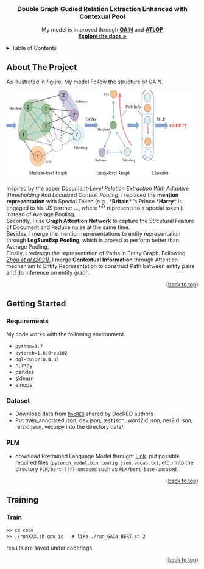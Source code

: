 <!-- PROJECT LOGO -->

<br />
<div align="center">
  <!-- <a href="https://github.com/othneildrew/Best-README-Template">
    <img src="images/logo.png" alt="Logo" width="80" height="80">
  </a> -->

  <h3 align="center">Double Graph Gudied Relation Extraction Enhanced with Contexual Pool</h3>

  <p align="center">
   My model is improved through  <a href="https://aclanthology.org/2020.emnlp-main.127/"><strong>GAIN</strong></a> and <a href="https://arxiv.org/abs/2010.11304"><strong>ATLOP</strong></a>
    <br />
    <a href="https://github.com/Polarisjame/Double-Graph-Gudied-Relation-Extraction-Enhanced-with-Contexual-Pool.git"><strong>Explore the docs »</strong></a>
    <br />
  </p>
</div>

<a name="readme-top"></a>

<!-- TABLE OF CONTENTS -->
<details>
  <summary>Table of Contents</summary>
  <ol>
    <li>
      <a href="#about-the-project">About The Project</a>
    </li>
    <li>
      <a href="#getting-started">Getting Started</a>
      <ul>
        <li><a href="#requirements">Requirements</a></li>
        <li><a href="#dataset">Dataset</a></li>
        <li><a href="#dataset">PLM</a></li>
      </ul>
    </li>
    <li>
      <a href="#training-and-testing">Training</a>
      <ul>
        <li><a href="#train">Train</a></li>
      </ul>
    </li>
  </ol>
</details>

<!-- ABOUT THE PROJECT -->
## About The Project

As illustrated in figure, My model Follow the structure of GAIN.

![TrainPic](./Picture/figure1.png)

Inspired by the paper *Document-Level Relation Extraction With Adaptive Thresholding And Localized Context Pooling*, I replaced the **mention representation** with Special Token (e.g., \***Britain**\* ‘s Prince \***Harry**\* is engaged to his US partner …, where **'\*'** represents to a special token.) instead of Average Pooling. <br>
Secondly, I use **Graph Attention Network** to capture the Strcutural Feature of Document and Reduce noise at the same time.<br>
Besides, I merge the mention representations to entity representation through **LogSumExp Pooling**, which is proved to perform better than Average Pooling.<br>
Finally, I redesign the representation of  Paths in Entity Graph. Following <a href="https://arxiv.org/abs/2010.11304">*Zhou et al.(2021)*</a>, I merge **Contextual Information** through Attention mechanism to Entity Representation to construct Path between entity pairs and do Inference on entity graph.

<p align="right">(<a href="#readme-top">back to top</a>)</p>

<!-- GETTING STARTED -->
## Getting Started

### Requirements

My code works with the following environment.

* `python=3.7`
* `pytorch=1.6.0+cu102`
* `dgl-cu102(0.4.3)`
* numpy
* pandas
* sklearn
* einops

### Dataset

+ Download data from [`DocRED`](https://drive.google.com/drive/folders/1c5-0YwnoJx8NS6CV2f-NoTHR__BdkNqw) shared by DocRED authors
+ Put train_annotated.json, dev.json, test.json, word2id.json, ner2id.json, rel2id.json, vec.npy into the directory data/

### PLM
+ download Pretrained Language Model throught [Link](http://viewsetting.xyz/2019/10/17/pytorch_transformers/?nsukey=v0sWRSl5BbNLDI3eWyUvd1HlPVJiEOiV%2Fk8adAy5VryF9JNLUt1TidZkzaDANBUG6yb6ZGywa9Qa7qiP3KssXrGXeNC1S21IyT6HZq6%2BZ71K1ADF1jKBTGkgRHaarcXIA5%2B1cUq%2BdM%2FhoJVzgDoM7lcmJg9%2Be6NarwsZzpwAbAwjHTLv5b2uQzsSrYwJEdPl7q9O70SmzCJ1VF511vwxKA%3D%3D). put possible required files (`pytorch_model.bin`, `config.json`, `vocab.txt`, etc.) into the directory `PLM/bert-????-uncased` such as `PLM/bert-base-uncased`.

<p align="right">(<a href="#readme-top">back to top</a>)</p>

<!-- Training and Testing -->
## Training

### Train

```
>> cd code
>> ./runXXX.sh gpu_id   # like ./run_GAIN_BERT.sh 2
```
results are saved under code/logs

<p align="right">(<a href="#readme-top">back to top</a>)</p>

